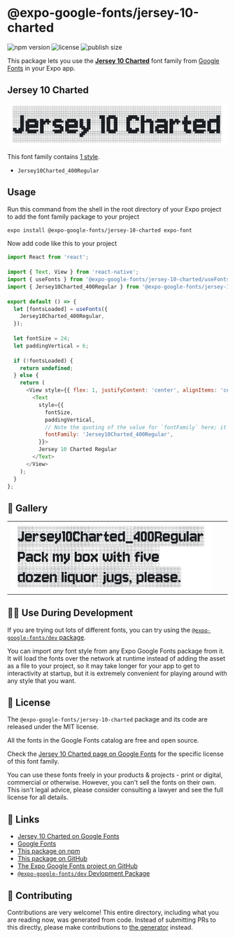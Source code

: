 # @expo-google-fonts/jersey-10-charted

![npm version](https://flat.badgen.net/npm/v/@expo-google-fonts/jersey-10-charted)
![license](https://flat.badgen.net/github/license/expo/google-fonts)
![publish size](https://flat.badgen.net/packagephobia/install/@expo-google-fonts/jersey-10-charted)

This package lets you use the [**Jersey 10 Charted**](https://fonts.google.com/specimen/Jersey+10+Charted) font family from [Google Fonts](https://fonts.google.com/) in your Expo app.

## Jersey 10 Charted

![Jersey 10 Charted](./font-family.png)

This font family contains [1 style](#-gallery).

- `Jersey10Charted_400Regular`

## Usage

Run this command from the shell in the root directory of your Expo project to add the font family package to your project
```sh
expo install @expo-google-fonts/jersey-10-charted expo-font
```

Now add code like this to your project
```js
import React from 'react';

import { Text, View } from 'react-native';
import { useFonts } from '@expo-google-fonts/jersey-10-charted/useFonts';
import { Jersey10Charted_400Regular } from '@expo-google-fonts/jersey-10-charted/400Regular';

export default () => {
  let [fontsLoaded] = useFonts({
    Jersey10Charted_400Regular,
  });

  let fontSize = 24;
  let paddingVertical = 6;

  if (!fontsLoaded) {
    return undefined;
  } else {
    return (
      <View style={{ flex: 1, justifyContent: 'center', alignItems: 'center' }}>
        <Text
          style={{
            fontSize,
            paddingVertical,
            // Note the quoting of the value for `fontFamily` here; it expects a string!
            fontFamily: 'Jersey10Charted_400Regular',
          }}>
          Jersey 10 Charted Regular
        </Text>
      </View>
    );
  }
};

```

## 🔡 Gallery


||||
|-|-|-|
|![Jersey10Charted_400Regular](./Jersey10Charted_400Regular.ttf.png)||||


## 👩‍💻 Use During Development

If you are trying out lots of different fonts, you can try using the [`@expo-google-fonts/dev` package](https://github.com/expo/google-fonts/tree/master/font-packages/dev#readme).

You can import *any* font style from any Expo Google Fonts package from it. It will load the fonts
over the network at runtime instead of adding the asset as a file to your project, so it may take longer
for your app to get to interactivity at startup, but it is extremely convenient
for playing around with any style that you want.

## 📖 License

The `@expo-google-fonts/jersey-10-charted` package and its code are released under the MIT license.

All the fonts in the Google Fonts catalog are free and open source.

Check the [Jersey 10 Charted page on Google Fonts](https://fonts.google.com/specimen/Jersey+10+Charted) for the specific license of this font family.

You can use these fonts freely in your products & projects - print or digital, commercial or otherwise. However, you can't sell the fonts on their own. This isn't legal advice, please consider consulting a lawyer and see the full license for all details.

## 🔗 Links

- [Jersey 10 Charted on Google Fonts](https://fonts.google.com/specimen/Jersey+10+Charted)
- [Google Fonts](https://fonts.google.com/)
- [This package on npm](https://www.npmjs.com/package/@expo-google-fonts/jersey-10-charted)
- [This package on GitHub](https://github.com/expo/google-fonts/tree/master/font-packages/jersey-10-charted)
- [The Expo Google Fonts project on GitHub](https://github.com/expo/google-fonts)
- [`@expo-google-fonts/dev` Devlopment Package](https://github.com/expo/google-fonts/tree/master/font-packages/dev)

## 🤝 Contributing

Contributions are very welcome! This entire directory, including what you are reading now, was generated from code. Instead of submitting PRs to this directly, please make contributions to [the generator](https://github.com/expo/google-fonts/tree/master/packages/generator) instead.

